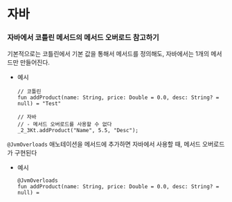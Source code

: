 # 자바
### 자바에서 코틀린 메서드의 메서드 오버로드 참고하기
기본적으로는 코틀린에서 기본 값을 통해서 메서드를 정의해도, 자바에서는 1개의 메서드만 만들어진다. 
- 예시
   ```
   // 코틀린
   fun addProduct(name: String, price: Double = 0.0, desc: String? = null) = "Test"

   // 자바
   // - 메서드 오버로드를 사용할 수 없다
   _2_3Kt.addProduct("Name", 5.5, "Desc");
   ```

`@JvmOverloads` 애노테이션을 메서드에 추가하면 자바에서 사용할 때, 메서드 오버로드가 구현된다
- 예시
   ```
   @JvmOverloads
   fun addProduct(name: String, price: Double = 0.0, desc: String? = null) =
   ```